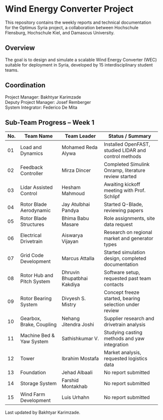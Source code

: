# Wind Energy Converter Project

This repository contains the weekly reports and technical documentation for the Optimus Syria project, a collaboration between Hochschule Flensburg, Hochschule Kiel, and Damascus University.

## Overview

The goal is to design and simulate a scalable Wind Energy Converter (WEC) suitable for deployment in Syria, developed by 15 interdisciplinary student teams.

## Coordination

Project Manager: Bakhtyar Karimzade  
Deputy Project Manager: Josef Remberger  
System Integrator: Federico De Mita



## Sub-Team Progress – Week 1

| No. | Team Name                    | Team Leader                | Status / Summary                                        |
|-----|------------------------------|-----------------------------|----------------------------------------------------------|
| 01  | Load and Dynamics            | Mohamed Reda Alywa         | Installed OpenFAST, studied LIDAR and control methods   |
| 02  | Feedback Controller          | Mirza Dincer               | Completed Simulink Onramp, literature review started    |
| 03  | Lidar Assisted Control       | Hesham Mahmoud             | Awaiting kickoff meeting with Prof. Schlipf             |
| 04  | Rotor Blade Aerodynamic      | Jay Atulbhai Pandya        | Started Q-Blade, reviewing papers                       |
| 05  | Rotor Blade Structures       | Bhima Babu Masare          | Role assignments, site data request                     |
| 06  | Electrical Drivetrain        | Aiswarya Vijayan           | Research on regional market and generator types         |
| 07  | Grid Code Development        | Marcus Attalla             | Started simulation design, completed documentation      |
| 08  | Rotor Hub and Pitch System   | Dhruvin Bhupatbhai Kakdiya | Software setup, requested past team contacts            |
| 09  | Rotor Bearing System         | Divyesh S. Mistry          | Concept freeze started, bearing selection under review  |
| 10  | Gearbox, Brake, Coupling     | Nehang Jitendra Joshi      | Supplier research and drivetrain analysis               |
| 11  | Machine Bed & Yaw System     | Sathishkumar V.            | Studying casting methods and yaw integration            |
| 12  | Tower                        | Ibrahim Mostafa            | Market analysis, requested logistics data               |
| 13  | Foundation                   | Jehad Albaali              | No report submitted                                     |
| 14  | Storage System               | Farshid Montakhab          | No report submitted                                     |
| 15  | Wind Farm Development        | Luis Urhahn                | No report submitted                                     |



Last updated by Bakhtyar Karimzade.
